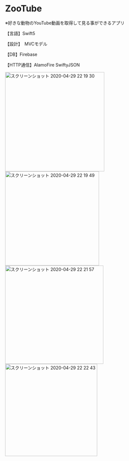 # ZooTube
※好きな動物のYouTube動画を取得して見る事ができるアプリ

【言語】Swift5 

【設計】　MVCモデル

【DB】Firebase 

【HTTP通信】AlamoFire SwiftyJSON


<img width="322" alt="スクリーンショット 2020-04-29 22 19 30" src="https://user-images.githubusercontent.com/51296886/80600998-262df780-8a68-11ea-833d-390ea2eaee84.png"><img width="305" alt="スクリーンショット 2020-04-29 22 19 49" src="https://user-images.githubusercontent.com/51296886/80601009-2b8b4200-8a68-11ea-93e1-809eef5cc8f0.png"><img width="319" alt="スクリーンショット 2020-04-29 22 21 57" src="https://user-images.githubusercontent.com/51296886/80601018-2fb75f80-8a68-11ea-9777-31e76a6ee6f3.png"><img width="299" alt="スクリーンショット 2020-04-29 22 22 43" src="https://user-images.githubusercontent.com/51296886/80601022-31812300-8a68-11ea-93c8-2e25d56698d2.png">
